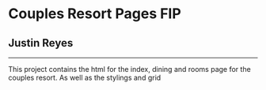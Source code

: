 # Couples Resort Pages FIP
## Justin Reyes
 
***

This project contains the html for the index, dining and rooms page for the couples resort. As well as the stylings and grid